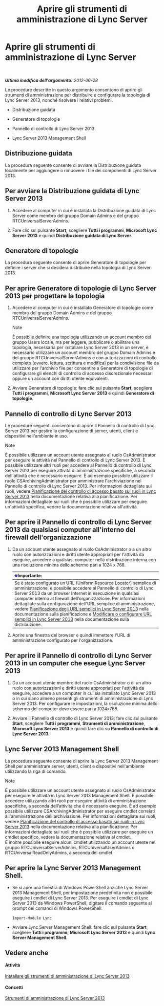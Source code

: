 ﻿---
title: Aprire gli strumenti di amministrazione di Lync Server
TOCTitle: Aprire gli strumenti di amministrazione di Lync Server
ms:assetid: 8c58de94-9e0a-4368-9e14-9afcaa1142d0
ms:mtpsurl: https://technet.microsoft.com/it-it/library/Gg195741(v=OCS.15)
ms:contentKeyID: 49301256
ms.date: 08/24/2015
mtps_version: v=OCS.15
ms.translationtype: HT
---

# Aprire gli strumenti di amministrazione di Lync Server

 

_**Ultima modifica dell'argomento:** 2012-06-28_

Le procedure descritte in questo argomento consentono di aprire gli strumenti di amministrazione per distribuire e configurare la topologia di Lync Server 2013, nonché risolvere i relativi problemi.

  - Distribuzione guidata

  - Generatore di topologie

  - Pannello di controllo di Lync Server 2013

  - Lync Server 2013 Management Shell

## Distribuzione guidata

La procedura seguente consente di avviare la Distribuzione guidata localmente per aggiungere o rimuovere i file dei componenti di Lync Server 2013.

## Per avviare la Distribuzione guidata di Lync Server 2013

1.  Accedere al computer in cui è installata la Distribuzione guidata di Lync Server come membro del gruppo Domain Admins e del gruppo RTCUniversalServerAdmins.

2.  Fare clic sul pulsante **Start**, scegliere **Tutti i programmi**, **Microsoft Lync Server 2013** e quindi **Distribuzione guidata di Lync Server**.

## Generatore di topologie

La procedura seguente consente di aprire Generatore di topologie per definire i server che si desidera distribuire nella topologia di Lync Server 2013.

## Per aprire Generatore di topologie di Lync Server 2013 per progettare la topologia

1.  Accedere al computer in cui è installato Generatore di topologie come membro del gruppo Domain Admins e del gruppo RTCUniversalServerAdmins.
    

    > [!NOTE]
    > È possibile definire una topologia utilizzando un account membro del gruppo Users locale, ma per leggere, pubblicare o abilitare una topologia, necessaria per installare Lync Server 2013 in un server, è necessario utilizzare un account membro del gruppo Domain Admins e del gruppo RTCUniversalServerAdmins e con autorizzazioni di controllo completo (ovvero, lettura, scrittura e modifica) per la condivisione file da utilizzare per l'archivio file per consentire a Generatore di topologie di configurare gli elenchi di controllo di accesso discrezionale necessari oppure un account con diritti utente equivalenti.



2.  Avviare Generatore di topologie: fare clic sul pulsante **Start**, scegliere **Tutti i programmi**, **Microsoft Lync Server 2013** e quindi **Generatore di topologie**.

## Pannello di controllo di Lync Server 2013

Le procedure seguenti consentono di aprire il Pannello di controllo di Lync Server 2013 per gestire la configurazione di server, utenti, client e dispositivi nell'ambiente in uso.


> [!NOTE]
> È possibile utilizzare un account utente assegnato al ruolo CsAdministrator per eseguire le attività nel Pannello di controllo di Lync Server 2013. È possibile utilizzare altri ruoli per accedere al Pannello di controllo di Lync Server 2013 per eseguire attività di amministrazione specifiche, a seconda dell'attività che è necessario eseguire. È ad esempio possibile utilizzare il ruolo CSArchivingAdministrator per amministrare l'archiviazione nel Pannello di controllo di Lync Server 2013. Per informazioni dettagliate sui ruoli, vedere <A href="lync-server-2013-planning-for-role-based-access-control.md">Pianificazione del controllo di accesso basato sui ruoli in Lync Server 2013</A> nella documentazione relativa alla pianificazione. Per informazioni dettagliate sui ruoli che è possibile utilizzare per eseguire un'attività specifica, vedere la documentazione relativa all'attività.



## Per aprire il Pannello di controllo di Lync Server 2013 da qualsiasi computer all'interno del firewall dell'organizzazione

1.  Da un account utente assegnato al ruolo CsAdministrator o a un altro ruolo con autorizzazioni e diritti utente appropriati per l'attività da eseguire, accedere a qualsiasi computer nella distribuzione interna con una risoluzione minima dello schermo pari a 1024 x 768.
    
    <table>
    <thead>
    <tr class="header">
    <th><img src="images/Gg412908.important(OCS.15).gif" title="important" alt="important" />Importante:</th>
    </tr>
    </thead>
    <tbody>
    <tr class="odd">
    <td>Se è stato configurato un URL (Uniform Resource Locator) semplice di amministrazione, è possibile accedere al Pannello di controllo di Lync Server 2013 da un browser Internet in esecuzione in qualsiasi computer interno al firewall dell'organizzazione. Per informazioni dettagliate sulla configurazione dell'URL semplice di amministrazione, vedere <a href="lync-server-2013-planning-for-simple-urls.md">Pianificazione degli URL semplici in Lync Server 2013</a> nella documentazione sulla pianificazione e <a href="lync-server-2013-edit-or-configure-simple-urls.md">Modificare o configurare URL semplici in Lync Server 2013</a> nella documentazione sulla distribuzione.</td>
    </tr>
    </tbody>
    </table>


2.  Aprire una finestra del browser e quindi immettere l'URL di amministrazione configurato per l'organizzazione.

## Per aprire il Pannello di controllo di Lync Server 2013 in un computer che esegue Lync Server 2013

1.  Da un account utente membro del ruolo CsAdministrator o di un altro ruolo con autorizzazioni e diritti utente appropriati per l'attività da eseguire, accedere a un computer in cui sia installato Lync Server 2013 o in cui siano almeno presenti gli strumenti di amministrazione di Lync Server 2013. Per configurare le impostazioni, la risoluzione minima dello schermo del computer deve essere pari a 1024x768.

2.  Avviare il Pannello di controllo di Lync Server 2013: fare clic sul pulsante **Start**, scegliere **Tutti i programmi**, **Strumenti di amministrazione**, **Microsoft Lync Server 2013** e quindi fare clic su **Pannello di controllo di Lync Server 2013**.

## Lync Server 2013 Management Shell

La procedura seguente consente di aprire la Lync Server 2013 Management Shell per amministrare server, utenti, client e dispositivi nell'ambiente utilizzando la riga di comando.


> [!NOTE]
> È possibile utilizzare un account utente assegnato al ruolo CsAdministrator per eseguire le attività in Lync Server 2013 Management Shell. È possibile accedere utilizzando altri ruoli per eseguire attività di amministrazione specifiche, a seconda dell'attività che è necessario eseguire. È ad esempio possibile utilizzare CSArchivingAdministrator per eseguire cmdlet correlati all'amministrazione dell'archiviazione. Per informazioni dettagliate sui ruoli, vedere <A href="lync-server-2013-planning-for-role-based-access-control.md">Pianificazione del controllo di accesso basato sui ruoli in Lync Server 2013</A> nella documentazione relativa alla pianificazione. Per informazioni dettagliate sui ruoli che è possibile utilizzare per eseguire un cmdlet specifico, vedere la documentazione relativa al cmdlet.<BR>È inoltre possibile eseguire alcuni cmdlet utilizzando un account utente nel gruppo RTCUniversalServerAdmins, RTCUniversalUserAdmins o RTCUniversalReadOnlyAdmins, a seconda del cmdlet.



## Per aprire la Lync Server 2013 Management Shell.

  - Se si apre una finestra di Windows PowerShell anziché Lync Server 2013 Management Shell, per impostazione predefinita non è possibile eseguire i cmdlet di Lync Server 2013. Per eseguire i cmdlet di Lync Server 2013 da Windows PowerShell, digitare il comando seguente al prompt dei comandi di Windows PowerShell:
    
    `Import-Module Lync`

  - Avviare Lync Server Management Shell: fare clic sul pulsante **Start**, scegliere **Tutti i programmi**, **Microsoft Lync Server 2013** e quindi **Lync Server Management Shell**.

## Vedere anche

#### Attività

[Installare gli strumenti di amministrazione di Lync Server 2013](lync-server-2013-install-lync-server-administrative-tools.md)  

#### Concetti

[Strumenti di amministrazione di Lync Server 2013](lync-server-2013-lync-server-administrative-tools.md)

